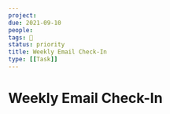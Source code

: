 ```yaml
---
project:
due: 2021-09-10
people:
tags: 🧨
status: priority
title: Weekly Email Check-In
type: [[Task]]
---
```


# Weekly Email Check-In
